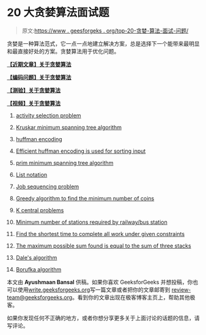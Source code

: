 # 20 大贪婪算法面试题

> 原文:[https://www . geesforgeks . org/top-20-贪婪-算法-面试-问题/](https://www.geeksforgeeks.org/top-20-greedy-algorithms-interview-questions/)

贪婪是一种算法范式，它一点一点地建立解决方案，总是选择下一个能带来最明显和最直接好处的方案。贪婪算法用于优化问题。

[**【近期文章】关于贪婪算法**](https://www.geeksforgeeks.org/category/algorithm/greedy/)

[**【编码问题】关于贪婪算法**](https://practice.geeksforgeeks.org/tag-page.php?tag=greedy&isCmp=0)

[**【测验】关于贪婪算法**](https://www.geeksforgeeks.org/algorithms-gq/greedy-algorithms-gq/)

[**【视频】关于贪婪算法**](https://www.youtube.com/playlist?list=PLqM7alHXFySESatj68JKWHRVhoJ1BxtLW)

1.  [activity selection problem](https://www.geeksforgeeks.org/greedy-algorithms-set-1-activity-selection-problem/)
2.  [Kruskar minimum spanning tree algorithm](https://www.geeksforgeeks.org/greedy-algorithms-set-2-kruskals-minimum-spanning-tree-mst/)
3.  [huffman encoding](https://www.geeksforgeeks.org/greedy-algorithms-set-3-huffman-coding/)
4.  [Efficient huffman encoding is used for sorting input](https://www.geeksforgeeks.org/greedy-algorithms-set-3-huffman-coding-set-2/)
5.  [prim minimum spanning tree algorithm](https://www.geeksforgeeks.org/greedy-algorithms-set-5-prims-minimum-spanning-tree-mst-2/)
6.  [List notation](https://www.geeksforgeeks.org/greedy-algorithms-set-5-prims-mst-for-adjacency-list-representation/)
7.  [Job sequencing problem](https://www.geeksforgeeks.org/job-sequencing-problem-set-1-greedy-algorithm/)
8.  [Greedy algorithm to find the minimum number of coins](http://geeksquiz.com/greedy-algorithm-to-find-minimum-number-of-coins/)
9.  [K central problems](https://www.geeksforgeeks.org/k-centers-problem-set-1-greedy-approximate-algorithm/)
10.  [Minimum number of stations required by railway/bus station](https://www.geeksforgeeks.org/minimum-number-platforms-required-railwaybus-station/)

11.  [Find the shortest time to complete all work under given constraints](https://www.geeksforgeeks.org/find-minimum-time-to-finish-all-jobs-with-given-constraints/)
12.  [The maximum possible sum found is equal to the sum of three stacks](https://www.geeksforgeeks.org/find-maximum-sum-possible-equal-sum-three-stacks/)
13.  [Dale's algorithm](https://www.geeksforgeeks.org/dials-algorithm-optimized-dijkstra-for-small-range-weights/)
14.  [Borufka algorithm](https://www.geeksforgeeks.org/greedy-algorithms-set-9-boruvkas-algorithm/)

本文由 **Ayushmaan Bansal** 供稿。如果你喜欢 GeeksforGeeks 并想投稿，你也可以使用[write.geeksforgeeks.org](https://write.geeksforgeeks.org)写一篇文章或者把你的文章邮寄到 review-team@geeksforgeeks.org。看到你的文章出现在极客博客主页上，帮助其他极客。

如果你发现任何不正确的地方，或者你想分享更多关于上面讨论的话题的信息，请写评论。
